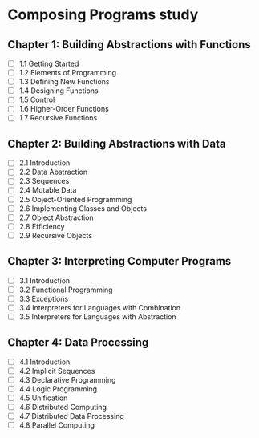 # Composing Programs study

## Chapter 1: Building Abstractions with Functions
- [ ] 1.1 Getting Started
- [ ] 1.2 Elements of Programming
- [ ] 1.3 Defining New Functions
- [ ] 1.4 Designing Functions
- [ ] 1.5 Control
- [ ] 1.6 Higher-Order Functions
- [ ] 1.7 Recursive Functions

## Chapter 2: Building Abstractions with Data
- [ ] 2.1 Introduction
- [ ] 2.2 Data Abstraction
- [ ] 2.3 Sequences
- [ ] 2.4 Mutable Data
- [ ] 2.5 Object-Oriented Programming
- [ ] 2.6 Implementing Classes and Objects
- [ ] 2.7 Object Abstraction
- [ ] 2.8 Efficiency
- [ ] 2.9 Recursive Objects

## Chapter 3: Interpreting Computer Programs
- [ ] 3.1 Introduction
- [ ] 3.2 Functional Programming
- [ ] 3.3 Exceptions
- [ ] 3.4 Interpreters for Languages with Combination
- [ ] 3.5 Interpreters for Languages with Abstraction

## Chapter 4: Data Processing
- [ ] 4.1 Introduction
- [ ] 4.2 Implicit Sequences
- [ ] 4.3 Declarative Programming
- [ ] 4.4 Logic Programming
- [ ] 4.5 Unification
- [ ] 4.6 Distributed Computing
- [ ] 4.7 Distributed Data Processing
- [ ] 4.8 Parallel Computing